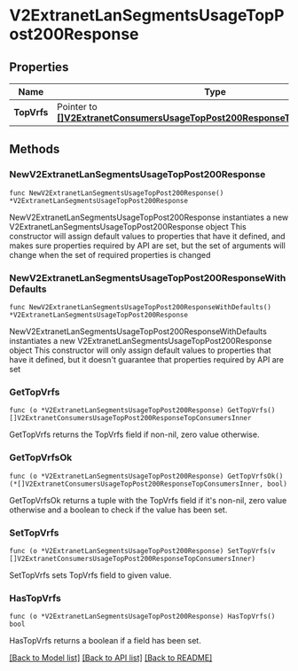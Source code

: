 # V2ExtranetLanSegmentsUsageTopPost200Response

## Properties

Name | Type | Description | Notes
------------ | ------------- | ------------- | -------------
**TopVrfs** | Pointer to [**[]V2ExtranetConsumersUsageTopPost200ResponseTopConsumersInner**](V2ExtranetConsumersUsageTopPost200ResponseTopConsumersInner.md) |  | [optional] 

## Methods

### NewV2ExtranetLanSegmentsUsageTopPost200Response

`func NewV2ExtranetLanSegmentsUsageTopPost200Response() *V2ExtranetLanSegmentsUsageTopPost200Response`

NewV2ExtranetLanSegmentsUsageTopPost200Response instantiates a new V2ExtranetLanSegmentsUsageTopPost200Response object
This constructor will assign default values to properties that have it defined,
and makes sure properties required by API are set, but the set of arguments
will change when the set of required properties is changed

### NewV2ExtranetLanSegmentsUsageTopPost200ResponseWithDefaults

`func NewV2ExtranetLanSegmentsUsageTopPost200ResponseWithDefaults() *V2ExtranetLanSegmentsUsageTopPost200Response`

NewV2ExtranetLanSegmentsUsageTopPost200ResponseWithDefaults instantiates a new V2ExtranetLanSegmentsUsageTopPost200Response object
This constructor will only assign default values to properties that have it defined,
but it doesn't guarantee that properties required by API are set

### GetTopVrfs

`func (o *V2ExtranetLanSegmentsUsageTopPost200Response) GetTopVrfs() []V2ExtranetConsumersUsageTopPost200ResponseTopConsumersInner`

GetTopVrfs returns the TopVrfs field if non-nil, zero value otherwise.

### GetTopVrfsOk

`func (o *V2ExtranetLanSegmentsUsageTopPost200Response) GetTopVrfsOk() (*[]V2ExtranetConsumersUsageTopPost200ResponseTopConsumersInner, bool)`

GetTopVrfsOk returns a tuple with the TopVrfs field if it's non-nil, zero value otherwise
and a boolean to check if the value has been set.

### SetTopVrfs

`func (o *V2ExtranetLanSegmentsUsageTopPost200Response) SetTopVrfs(v []V2ExtranetConsumersUsageTopPost200ResponseTopConsumersInner)`

SetTopVrfs sets TopVrfs field to given value.

### HasTopVrfs

`func (o *V2ExtranetLanSegmentsUsageTopPost200Response) HasTopVrfs() bool`

HasTopVrfs returns a boolean if a field has been set.


[[Back to Model list]](../README.md#documentation-for-models) [[Back to API list]](../README.md#documentation-for-api-endpoints) [[Back to README]](../README.md)


